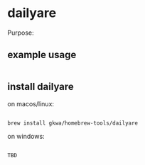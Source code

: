 # dailyare

Purpose:


## example usage

```bash


```

## install dailyare


on macos/linux:
```bash

brew install gkwa/homebrew-tools/dailyare

```


on windows:

```powershell

TBD

```
